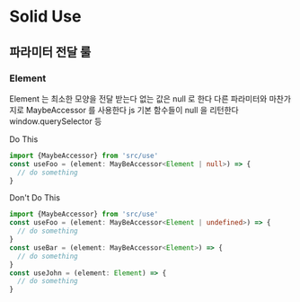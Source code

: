 # Solid Use

## 파라미터 전달 룰

### Element

Element 는 최소한 모양을 전달 받는다 없는 값은 null 로 한다
다른 파라미터와 마찬가지로 MaybeAccessor 를 사용한다
js 기본 함수들이 null 을 리턴한다 window.querySelector 등

Do This
```ts
import {MaybeAccessor} from 'src/use'
const useFoo = (element: MayBeAccessor<Element | null>) => {
  // do something
}
```

Don't Do This
```ts
import {MaybeAccessor} from 'src/use'
const useFoo = (element: MayBeAccessor<Element | undefined>) => {
  // do something
}
const useBar = (element: MayBeAccessor<Element>) => {
  // do something
}
const useJohn = (element: Element) => {
  // do something
}
```